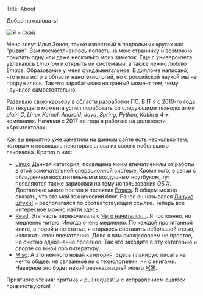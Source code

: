 Title: About

Добро пожаловать!

![Я и Скай]({static}/images/about.jpeg)

Меня зовут Илья Зонов, также известный в подпольных кругах как "puzan". Вам посчастливилось попасть на мою страничку и возможно почитать одну или даже несколько моих заметок. Еще с университета увлекаюсь *Linux'ом* и открытыми системами, а также нежно люблю *Emacs*. Образование у меня фундаментальное. В дипломе написано, что я магистр в области нанотехнологий, но с российской наукой мы не подружились. Так что зарабатываю на данный момент тем, чему научился самостоятельно.

Развиваю свою карьеру в области разработки ПО. В IT я с 2010-го года. До текущего момента успел поработать со следующими технологиями *plain C*, *Linux Kernel*, *Android*, *Java*, *Spring*, *Python*, *Kotlin* в 4-х компаниях. Начиная с 2017-го года я работаю на должности «Архитектора».

Как вы вероятно уже заметили на данном сайте есть несколько тем, которым я посвящаю некоторые слова из своего небольшого лексикона. Кратко о них:

* [Linux](/linux/): Данная категория, посвящена моим впечатлениям от работы в этой замечательной операционной системе. Кроме того, в связи с обладанием восхитительным и воздушным ноутбуком, тут появляются также зарисовки на тему использования *OS X*. Достаточно много постов я посвятил [Emacs](/tag/emacs). В общем можно сказать, что это мой технический блог. Ранее он назывался [Линукс штуки!][linux-blog] и располагался по соответствующей ссылке. Теперь все интересное можно найти здесь.
* [Read](/read/): Эта часть перекочевала с [Чего начитался…][read-blog]. Я постоянно, но медленно читаю. Иногда очень медленно. По каждой прочитанной книге, а порой и по статье, я стараюсь составить небольшой отзыв, изложить свои впечатления. Дело я вам скажу совсем не простое, но считаю однозначно полезное. Так что заходите в эту категорию и спорте со мной про литературу.
* [Misc](/misc/): А это немного новая категория. Здесь планирую писать на нечто общее: не связанное ни с технологиями, ни с книгами. Наверное это будет некой реинкарнацией моего [ЖЖ][lj].

Приятного чтения! Критика и pull request'ы с исправлением ошибок приветствуются!

[linux-blog]: http://puzan-linux.blogspot.ru/ "Линукс штуки!"
[read-blog]: http://puzan-read.blogspot.ru/ "Чего начитался…"
[lj]: http://users.livejournal.com/_zain/ "Пузатая жизнь"

